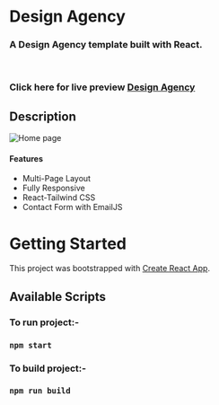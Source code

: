 <p align="center">

  <h1 align="start">Design Agency</h1>

  <h3 align="start">
   A Design Agency template built with React.
  </h3>
 <br />
 
 ### Click here for live preview <a href="https://cristina369.github.io/design-agency/">Design Agency</a>

</p>

## Description

![Home page](https://github.com/Cristina369/react-photo-studio/blob/5d04183c27e02c80ab71d67c498841c63bd37f6f/src/images/Art-Maison.png?raw=true "Design Agency home page")

#### Features
 
 - Multi-Page Layout
 - Fully Responsive
 - React-Tailwind CSS
 - Contact Form with EmailJS
 


# Getting Started

This project was bootstrapped with [Create React App](https://github.com/facebook/create-react-app).

## Available Scripts

### To run project:-

### `npm start`

### To build project:-

### `npm run build`
